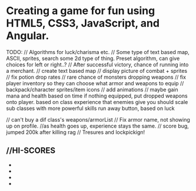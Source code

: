 # Creating a game for fun using HTML5, CSS3, JavaScript, and Angular.

TODO:
  // Algorithms for luck/charisma etc.
  // Some type of text based map, ASCII, sprites, search some 2d type of thing. Preset algorithm, can give choices for left or right..?
  // After successful victory, chance of running into a merchant.
  // create text based map
  // display picture of combat + sprites
  // fix potion drop rates
  // rare chance of monsters dropping weapons
  // fix player inventory so they can choose what armor and weapons to equip
  // backpack/character sprites/item icons
  // add animations
  // maybe gain mana and health based on time
  if nothing equipped, put dropped weapons onto player. based on class
  experience that enemies give you should scale
  sub classes with more powerful skills
  run away button, based on luck
  


  // can't buy a dif class's weapons/armorList
  // Fix armor name, not showing up on profile.
  //as health goes up, experience stays the same.
  // score bug, jumped 200k after killing rag
  // Tresures and lockpickign!

  //HI-SCORES
  -
  -
  -
  -
  -

